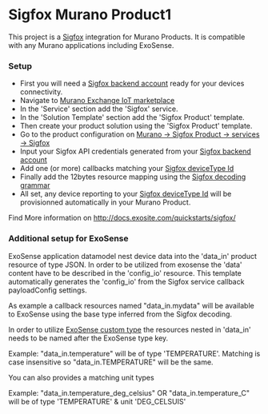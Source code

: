 
# Sigfox Murano Product1

This project is a [Sigfox](https://www.sigfox.com) integration for Murano Products. It is compatible with any Murano applications including ExoSense.

### Setup

- First you will need a [Sigfox backend account](https://backend.sigfox.com) ready for your devices connectivity.
- Navigate to [Murano Exchange IoT marketplace](https://www.exosite.io/business/<business>/exchange/catalog)
- In the 'Service' section add the 'Sigfox' service.
- In the 'Solution Template' section add the 'Sigfox Product' template.
- Then create your product solution using the 'Sigfox Product' template.
- Go to the product configuration on [Murano -> Sigfox Product -> services -> Sigfox](https://www.exosite.io/business/<business>/connectivity/<product>/services)
- Input your Sigfox API credentials generated from your [Sigfox backend account](https://backend.sigfox.com)
- Add one (or more) callbacks matching your [Sigfox deviceType Id](https://backend.sigfox.com/devicetype/list)
- Finally add the 12bytes resource mapping using the [Sigfox decoding grammar](http://docs.exosite.com/quickstarts/sigfox/decoding-grammar/)
- All set, any device reporting to your [Sigfox deviceType Id](https://backend.sigfox.com/devicetype/list) will be provisionned automatically in your Murano Product.

Find More information on http://docs.exosite.com/quickstarts/sigfox/

### Additional setup for ExoSense

ExoSense application datamodel nest device data into the 'data_in' product resource of type JSON.
In order to be utilized from exosense the 'data' content have to be described in the 'config_io' resource.
This template automatically generates the 'config_io' from the Sigfox service callback payloadConfig settings.

As example a callback resources named "data_in.mydata" will be available to ExoSense using the base type inferred from the Sigfox decoding.

In order to utilize [ExoSense custom type](https://github.com/exosite/industrial_iot_schema/blob/master/data-types.md) the resources nested in 'data_in' needs to be named after the ExoSense type key.

Example: "data_in.temperature" will be of type 'TEMPERATURE'. Matching is case insensitive so "data_in.TEMPERATURE" will be the same.

You can also provides a matching unit types

Example: "data_in.temperature_deg_celsius" OR "data_in.temperature_C" will be of type 'TEMPERATURE' & unit 'DEG_CELSUIS'
